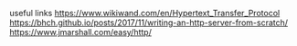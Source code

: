 useful links
https://www.wikiwand.com/en/Hypertext_Transfer_Protocol
https://bhch.github.io/posts/2017/11/writing-an-http-server-from-scratch/
https://www.jmarshall.com/easy/http/